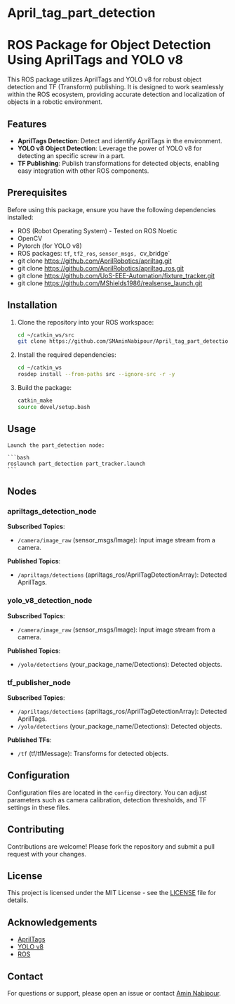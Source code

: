 # April_tag_part_detection

# ROS Package for Object Detection Using AprilTags and YOLO v8

This ROS package utilizes AprilTags and YOLO v8 for robust object detection and TF (Transform) publishing. It is designed to work seamlessly within the ROS ecosystem, providing accurate detection and localization of objects in a robotic environment.

## Features

- **AprilTags Detection**: Detect and identify AprilTags in the environment.
- **YOLO v8 Object Detection**: Leverage the power of YOLO v8 for detecting an specific screw in a part.
- **TF Publishing**: Publish transformations for detected objects, enabling easy integration with other ROS components.

## Prerequisites

Before using this package, ensure you have the following dependencies installed:

- ROS (Robot Operating System) - Tested on ROS Noetic
- OpenCV
- Pytorch (for YOLO v8)
- ROS packages: `tf`, `tf2_ros`, `sensor_msgs, `cv_bridge`
- git clone https://github.com/AprilRobotics/apriltag.git
- git clone https://github.com/AprilRobotics/apriltag_ros.git
- git clone https://github.com/UoS-EEE-Automation/fixture_tracker.git
- git clone https://github.com/MShields1986/realsense_launch.git

## Installation

1. Clone the repository into your ROS workspace:

    ```bash
    cd ~/catkin_ws/src
    git clone https://github.com/SMAminNabipour/April_tag_part_detection.git
    ```

2. Install the required dependencies:

    ```bash
    cd ~/catkin_ws
    rosdep install --from-paths src --ignore-src -r -y
    ```

3. Build the package:

    ```bash
    catkin_make
    source devel/setup.bash
    ```

## Usage

    Launch the part_detection node:

    ```bash
    roslaunch part_detection part_tracker.launch
    ```

## Nodes

### apriltags_detection_node

**Subscribed Topics**:
- `/camera/image_raw` (sensor_msgs/Image): Input image stream from a camera.

**Published Topics**:
- `/apriltags/detections` (apriltags_ros/AprilTagDetectionArray): Detected AprilTags.

### yolo_v8_detection_node

**Subscribed Topics**:
- `/camera/image_raw` (sensor_msgs/Image): Input image stream from a camera.

**Published Topics**:
- `/yolo/detections` (your_package_name/Detections): Detected objects.

### tf_publisher_node

**Subscribed Topics**:
- `/apriltags/detections` (apriltags_ros/AprilTagDetectionArray): Detected AprilTags.
- `/yolo/detections` (your_package_name/Detections): Detected objects.

**Published TFs**:
- `/tf` (tf/tfMessage): Transforms for detected objects.

## Configuration

Configuration files are located in the `config` directory. You can adjust parameters such as camera calibration, detection thresholds, and TF settings in these files.

## Contributing

Contributions are welcome! Please fork the repository and submit a pull request with your changes.

## License

This project is licensed under the MIT License - see the [LICENSE](LICENSE) file for details.

## Acknowledgements

- [AprilTags](https://april.eecs.umich.edu/software/apriltag.html)
- [YOLO v8](https://github.com/ultralytics/yolov8)
- [ROS](https://www.ros.org/)

## Contact

For questions or support, please open an issue or contact [Amin Nabipour](mailto:seyedmohammadamin.nabi-pour@strath.ac.uk).
